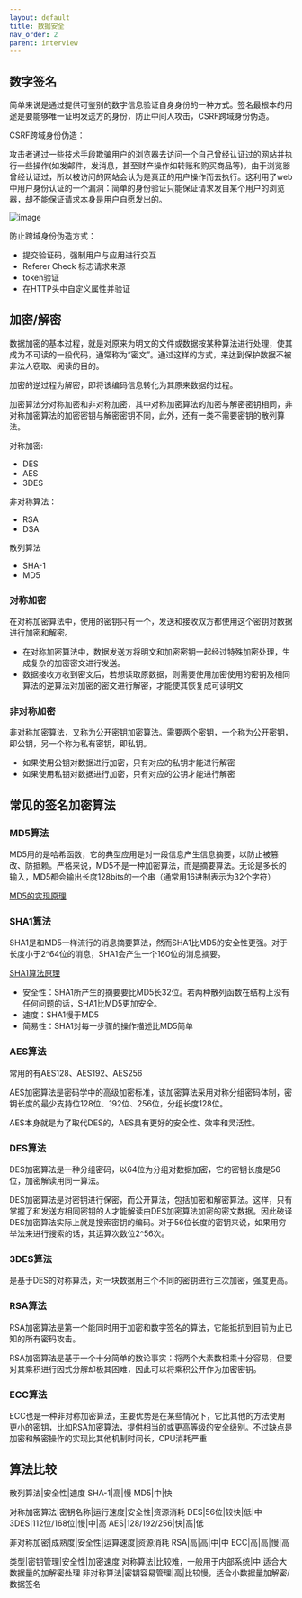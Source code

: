 ```yaml
---
layout: default
title: 数据安全
nav_order: 2
parent: interview
---
```


## 数字签名

简单来说是通过提供可鉴别的数字信息验证自身身份的一种方式。签名最根本的用途是要能够唯一证明发送方的身份，防止中间人攻击，CSRF跨域身份伪造。


CSRF跨域身份伪造：

攻击者通过一些技术手段欺骗用户的浏览器去访问一个自己曾经认证过的网站并执行一些操作(如发邮件，发消息，甚至财产操作如转账和购买商品等)。由于浏览器曾经认证过，所以被访问的网站会认为是真正的用户操作而去执行。这利用了web中用户身份认证的一个漏洞：简单的身份验证只能保证请求发自某个用户的浏览器，却不能保证请求本身是用户自愿发出的。

![image](../../../images/Interview/CSRF.webp)


防止跨域身份伪造方式：

- 提交验证码，强制用户与应用进行交互
- Referer Check 标志请求来源
- token验证
- 在HTTP头中自定义属性并验证

## 加密/解密

数据加密的基本过程，就是对原来为明文的文件或数据按某种算法进行处理，使其成为不可读的一段代码，通常称为“密文”。通过这样的方式，来达到保护数据不被非法人窃取、阅读的目的。

加密的逆过程为解密，即将该编码信息转化为其原来数据的过程。

加密算法分对称加密和非对称加密，其中对称加密算法的加密与解密密钥相同，非对称加密算法的加密密钥与解密密钥不同，此外，还有一类不需要密钥的散列算法。

对称加密:

- DES
- AES
- 3DES

非对称算法：

- RSA
- DSA

散列算法

- SHA-1
- MD5

### 对称加密

在对称加密算法中，使用的密钥只有一个，发送和接收双方都使用这个密钥对数据进行加密和解密。

- 在对称加密算法中，数据发送方将明文和加密密钥一起经过特殊加密处理，生成复杂的加密密文进行发送。
- 数据接收方收到密文后，若想读取原数据，则需要使用加密使用的密钥及相同算法的逆算法对加密的密文进行解密，才能使其恢复成可读明文

### 非对称加密

非对称加密算法，又称为公开密钥加密算法。需要两个密钥，一个称为公开密钥，即公钥，另一个称为私有密钥，即私钥。

- 如果使用公钥对数据进行加密，只有对应的私钥才能进行解密
- 如果使用私钥对数据进行加密，只有对应的公钥才能进行解密

## 常见的签名加密算法

### MD5算法

MD5用的是哈希函数，它的典型应用是对一段信息产生信息摘要，以防止被篡改、防抵赖。严格来说，MD5不是一种加密算法，而是摘要算法。无论是多长的输入，MD5都会输出长度128bits的一个串（通常用16进制表示为32个字符）

[MD5的实现原理](https://www.jianshu.com/p/82729c87ef68)

### SHA1算法

SHA1是和MD5一样流行的消息摘要算法，然而SHA1比MD5的安全性更强。对于长度小于2^64位的消息，SHA1会产生一个160位的消息摘要。

[SHA1算法原理](https://www.cnblogs.com/scu-cjx/p/6878853.html)

- 安全性：SHA1所产生的摘要要比MD5长32位。若两种散列函数在结构上没有任何问题的话，SHA1比MD5更加安全。
- 速度：SHA1慢于MD5
- 简易性：SHA1对每一步骤的操作描述比MD5简单

### AES算法

常用的有AES128、AES192、AES256

AES加密算法是密码学中的高级加密标准，该加密算法采用对称分组密码体制，密钥长度的最少支持位128位、192位、256位，分组长度128位。

AES本身就是为了取代DES的，AES具有更好的安全性、效率和灵活性。

### DES算法

DES加密算法是一种分组密码，以64位为分组对数据加密，它的密钥长度是56位，加密解读用同一算法。

DES加密算法是对密钥进行保密，而公开算法，包括加密和解密算法。这样，只有掌握了和发送方相同密钥的人才能解读由DES加密算法加密的密文数据。因此破译DES加密算法实际上就是搜索密钥的编码。对于56位长度的密钥来说，如果用穷举法来进行搜索的话，其运算次数位2^56次。

### 3DES算法

是基于DES的对称算法，对一块数据用三个不同的密钥进行三次加密，强度更高。

### RSA算法

RSA加密算法是第一个能同时用于加密和数字签名的算法，它能抵抗到目前为止已知的所有密码攻击。

RSA加密算法是基于一个十分简单的数论事实：将两个大素数相乘十分容易，但要对其乘积进行因式分解却极其困难，因此可以将乘积公开作为加密密钥。

### ECC算法

ECC也是一种非对称加密算法，主要优势是在某些情况下，它比其他的方法使用更小的密钥，比如RSA加密算法，提供相当的或更高等级的安全级别。不过缺点是加密和解密操作的实现比其他机制时间长，CPU消耗严重

## 算法比较

散列算法|安全性|速度
SHA-1|高|慢
MD5|中|快


对称加密算法|密钥名称|运行速度|安全性|资源消耗
DES|56位|较快|低|中
3DES|112位/168位|慢|中|高
AES|128/192/256|快|高|低


非对称加密|成熟度|安全性|运算速度|资源消耗
RSA|高|高|中|中
ECC|高|高|慢|高


类型|密钥管理|安全性|加密速度
对称算法|比较难，一般用于内部系统|中|适合大数据量的加解密处理
非对称算法|密钥容易管理|高|比较慢，适合小数据量加解密/数据签名
